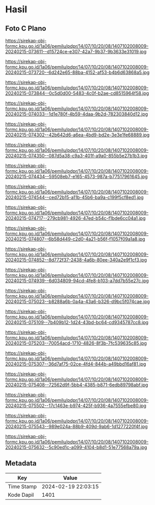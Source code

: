 # Hasil

## Foto C Plano

https://sirekap-obj-formc.kpu.go.id/1a06/pemilu/pdpr/14/07/10/20/08/1407102008009-20240215-073611--d15724ce-e307-42a7-9b37-9b3633e31019.jpg

https://sirekap-obj-formc.kpu.go.id/1a06/pemilu/pdpr/14/07/10/20/08/1407102008009-20240215-073720--6d242e65-88ba-4152-af53-b4b6d63868a5.jpg

https://sirekap-obj-formc.kpu.go.id/1a06/pemilu/pdpr/14/07/10/20/08/1407102008009-20240215-073844--0c5d0d00-5483-4c0f-b2ae-cd8515964f58.jpg

https://sirekap-obj-formc.kpu.go.id/1a06/pemilu/pdpr/14/07/10/20/08/1407102008009-20240215-074033--1d1e780f-4b59-4daa-9b2d-782303840d12.jpg

https://sirekap-obj-formc.kpu.go.id/1a06/pemilu/pdpr/14/07/10/20/08/1407102008009-20240215-074302--42b642d6-a6ea-4bd9-bd2e-3e3e1fe68889.jpg

https://sirekap-obj-formc.kpu.go.id/1a06/pemilu/pdpr/14/07/10/20/08/1407102008009-20240215-074350--087d5a38-c9a3-401f-a9a0-855b5e27b1b3.jpg

https://sirekap-obj-formc.kpu.go.id/1a06/pemilu/pdpr/14/07/10/20/08/1407102008009-20240215-074434--59508eb7-e165-4573-987a-b77517961645.jpg

https://sirekap-obj-formc.kpu.go.id/1a06/pemilu/pdpr/14/07/10/20/08/1407102008009-20240215-074544--ced72b15-a11b-45b6-ba9a-c199f5cf8ed1.jpg

https://sirekap-obj-formc.kpu.go.id/1a06/pemilu/pdpr/14/07/10/20/08/1407102008009-20240215-074717--279cb981-4926-47ed-b54c-f1bde6cc04a1.jpg

https://sirekap-obj-formc.kpu.go.id/1a06/pemilu/pdpr/14/07/10/20/08/1407102008009-20240215-074807--6b58d449-c2d0-4a21-b56f-f1057f09a1a8.jpg

https://sirekap-obj-formc.kpu.go.id/1a06/pemilu/pdpr/14/07/10/20/08/1407102008009-20240215-074852--8d772f37-2438-4a6b-80ee-340a2e9f1cf3.jpg

https://sirekap-obj-formc.kpu.go.id/1a06/pemilu/pdpr/14/07/10/20/08/1407102008009-20240215-074939--6d034809-94cd-4fe8-b103-a7dd7b55e27c.jpg

https://sirekap-obj-formc.kpu.go.id/1a06/pemilu/pdpr/14/07/10/20/08/1407102008009-20240215-075023--b8288a6b-0a4a-43a6-b326-d9bc5f074cae.jpg

https://sirekap-obj-formc.kpu.go.id/1a06/pemilu/pdpr/14/07/10/20/08/1407102008009-20240215-075109--7b409b12-1d24-43bd-bc64-cd9345787cc8.jpg

https://sirekap-obj-formc.kpu.go.id/1a06/pemilu/pdpr/14/07/10/20/08/1407102008009-20240215-075203--70054acd-1710-4826-8f3b-7fc539635c85.jpg

https://sirekap-obj-formc.kpu.go.id/1a06/pemilu/pdpr/14/07/10/20/08/1407102008009-20240215-075307--36d7af75-02ce-4fd4-844b-a49bbd16af81.jpg

https://sirekap-obj-formc.kpu.go.id/1a06/pemilu/pdpr/14/07/10/20/08/1407102008009-20240215-075408--72562d9f-5bb4-4385-b871-6edb89798abf.jpg

https://sirekap-obj-formc.kpu.go.id/1a06/pemilu/pdpr/14/07/10/20/08/1407102008009-20240215-075502--17c1463e-b974-425f-b936-4a7555efbe80.jpg

https://sirekap-obj-formc.kpu.go.id/1a06/pemilu/pdpr/14/07/10/20/08/1407102008009-20240215-075543--989e024a-88b9-409d-9ab6-1d1277220f4f.jpg

https://sirekap-obj-formc.kpu.go.id/1a06/pemilu/pdpr/14/07/10/20/08/1407102008009-20240215-075632--5c90ed1c-a099-4104-b8d1-51e77568a79a.jpg


## Metadata

| Key        | Value               |
| ---------- | ------------------- |
| Time Stamp | 2024-02-19 22:03:15 |
| Kode Dapil | 1401                |



